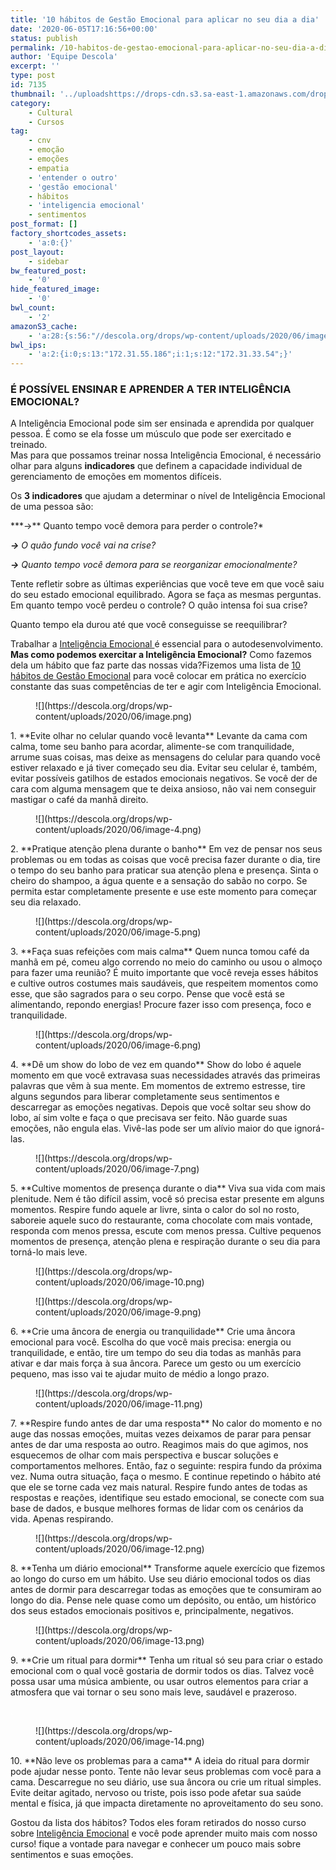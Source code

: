 ```yaml
---
title: '10 hábitos de Gestão Emocional para aplicar no seu dia a dia'
date: '2020-06-05T17:16:56+00:00'
status: publish
permalink: /10-habitos-de-gestao-emocional-para-aplicar-no-seu-dia-a-dia
author: 'Equipe Descola'
excerpt: ''
type: post
id: 7135
thumbnail: '../uploadshttps://drops-cdn.s3.sa-east-1.amazonaws.com/drops-new/wp-content/uploads/2020/06/05151250/image-15-150x150.png'
category:
    - Cultural
    - Cursos
tag:
    - cnv
    - emoção
    - emoções
    - empatia
    - 'entender o outro'
    - 'gestão emocional'
    - hábitos
    - 'inteligencia emocional'
    - sentimentos
post_format: []
factory_shortcodes_assets:
    - 'a:0:{}'
post_layout:
    - sidebar
bw_featured_post:
    - '0'
hide_featured_image:
    - '0'
bwl_count:
    - '2'
amazonS3_cache:
    - 'a:28:{s:56:"//descola.org/drops/wp-content/uploads/2020/06/image.png";i:7138;s:94:"//s3-sa-east-1.amazonaws.com/drops-cdn/drops-new/wp-content/uploads/2020/06/05142909/image.png";i:7138;s:58:"//descola.org/drops/wp-content/uploads/2020/06/image-1.png";i:7141;s:96:"//s3-sa-east-1.amazonaws.com/drops-cdn/drops-new/wp-content/uploads/2020/06/05143226/image-1.png";i:7141;s:58:"//descola.org/drops/wp-content/uploads/2020/06/image-4.png";i:7145;s:96:"//s3-sa-east-1.amazonaws.com/drops-cdn/drops-new/wp-content/uploads/2020/06/05143730/image-4.png";i:7145;s:58:"//descola.org/drops/wp-content/uploads/2020/06/image-5.png";i:7147;s:96:"//s3-sa-east-1.amazonaws.com/drops-cdn/drops-new/wp-content/uploads/2020/06/05143844/image-5.png";i:7147;s:58:"//descola.org/drops/wp-content/uploads/2020/06/image-6.png";i:7148;s:96:"//s3-sa-east-1.amazonaws.com/drops-cdn/drops-new/wp-content/uploads/2020/06/05144150/image-6.png";i:7148;s:58:"//descola.org/drops/wp-content/uploads/2020/06/image-7.png";i:7149;s:96:"//s3-sa-east-1.amazonaws.com/drops-cdn/drops-new/wp-content/uploads/2020/06/05144230/image-7.png";i:7149;s:59:"//descola.org/drops/wp-content/uploads/2020/06/image-10.png";i:7153;s:97:"//s3-sa-east-1.amazonaws.com/drops-cdn/drops-new/wp-content/uploads/2020/06/05144730/image-10.png";i:7153;s:58:"//descola.org/drops/wp-content/uploads/2020/06/image-9.png";i:7152;s:96:"//s3-sa-east-1.amazonaws.com/drops-cdn/drops-new/wp-content/uploads/2020/06/05144659/image-9.png";i:7152;s:59:"//descola.org/drops/wp-content/uploads/2020/06/image-11.png";i:7154;s:97:"//s3-sa-east-1.amazonaws.com/drops-cdn/drops-new/wp-content/uploads/2020/06/05145035/image-11.png";i:7154;s:59:"//descola.org/drops/wp-content/uploads/2020/06/image-12.png";i:7158;s:97:"//s3-sa-east-1.amazonaws.com/drops-cdn/drops-new/wp-content/uploads/2020/06/05145332/image-12.png";i:7158;s:59:"//descola.org/drops/wp-content/uploads/2020/06/image-13.png";i:7159;s:97:"//s3-sa-east-1.amazonaws.com/drops-cdn/drops-new/wp-content/uploads/2020/06/05145411/image-13.png";i:7159;s:59:"//descola.org/drops/wp-content/uploads/2020/06/image-14.png";i:7160;s:97:"//s3-sa-east-1.amazonaws.com/drops-cdn/drops-new/wp-content/uploads/2020/06/05145451/image-14.png";i:7160;s:59:"//descola.org/drops/wp-content/uploads/2020/06/image-15.png";i:7171;s:68:"//descola.org/drops/wp-content/uploads/2020/06/image-15-1024x389.png";i:7171;s:97:"//s3-sa-east-1.amazonaws.com/drops-cdn/drops-new/wp-content/uploads/2020/06/05151250/image-15.png";i:7171;s:106:"//s3-sa-east-1.amazonaws.com/drops-cdn/drops-new/wp-content/uploads/2020/06/05151250/image-15-1024x389.png";i:7171;}'
bwl_ips:
    - 'a:2:{i:0;s:13:"172.31.55.186";i:1;s:12:"172.31.33.54";}'
---
```

### **<span class="has-inline-color has-vivid-purple-color">É POSSÍVEL ENSINAR E APRENDER A TER INTELIGÊNCIA EMOCIONAL? </span>**

A Inteligência Emocional pode sim ser ensinada e aprendida por qualquer pessoa. É como se ela fosse um músculo que pode ser exercitado e treinado.  
Mas para que possamos treinar nossa Inteligência Emocional, é necessário olhar para alguns **indicadores** que definem a capacidade individual de gerenciamento de emoções em momentos difíceis.

Os **3 indicadores** que ajudam a determinar o nível de Inteligência Emocional de uma pessoa são:

<div class="wp-block-group"><div class="wp-block-group__inner-container"> ***→** Quanto tempo você demora para perder o controle?*

 ***→** O quão fundo você vai na crise?*

  ***→** Quanto tempo você demora para se reorganizar emocionalmente?*

</div></div>Tente refletir sobre as últimas experiências que você teve em que você saiu do seu estado emocional equilibrado. Agora se faça as mesmas perguntas. Em quanto tempo você perdeu o controle? O quão intensa foi sua crise?

Quanto tempo ela durou até que você conseguisse se reequilibrar?  
  
Trabalhar a [Inteligência Emocional ](https://descola.org/curso/inteligencia-emocional)é essencial para o autodesenvolvimento. **Mas como podemos exercitar a Inteligência Emocional?** Como fazemos dela um hábito que faz parte das nossas vida?Fizemos uma lista de <span style="text-decoration: underline;">10 hábitos de Gestão Emocional</span> para você colocar em prática no exercício constante das suas competências de ter e agir com Inteligência Emocional.

<div class="wp-block-image"><figure class="alignright size-large is-resized">![](https://descola.org/drops/wp-content/uploads/2020/06/image.png)</figure></div>1. **Evite olhar no celular quando você levanta**  
  Levante da cama com calma, tome seu banho para acordar, alimente-se com tranquilidade, arrume suas coisas, mas deixe as mensagens do celular para quando você estiver relaxado e já tiver começado seu dia. Evitar seu celular é, também, evitar possíveis gatilhos de estados emocionais negativos. Se você der de cara com alguma mensagem que te deixa ansioso, não vai nem conseguir mastigar o café da manhã direito.

<div class="wp-block-image is-style-default"><figure class="alignleft size-large is-resized">![](https://descola.org/drops/wp-content/uploads/2020/06/image-4.png)</figure></div><div class="wp-block-group"><div class="wp-block-group__inner-container">2. **Pratique atenção plena durante o banho**  
  Em vez de pensar nos seus problemas ou em todas as coisas que você precisa fazer durante o dia, tire o tempo do seu banho para praticar sua atenção plena e presença. Sinta o cheiro do shampoo, a água quente e a sensação do sabão no corpo. Se permita estar completamente presente e use este momento para começar seu dia relaxado.  
  <span class="has-inline-color" style="color:#ffffff">.</span>

</div></div><div class="wp-block-image is-style-default"><figure class="alignright size-large is-resized">![](https://descola.org/drops/wp-content/uploads/2020/06/image-5.png)</figure></div>3. **Faça suas refeições com mais calma**  
  Quem nunca tomou café da manhã em pé, comeu algo correndo no meio do caminho ou usou o almoço para fazer uma reunião? É muito importante que você reveja esses hábitos e cultive outros costumes mais saudáveis, que respeitem momentos como esse, que são sagrados para o seu corpo. Pense que você está se alimentando, repondo energias! Procure fazer isso com presença, foco e tranquilidade.

<div class="wp-block-image is-style-default"><figure class="alignleft size-large is-resized">![](https://descola.org/drops/wp-content/uploads/2020/06/image-6.png)</figure></div>4. **Dê um show do lobo de vez em quando**  
  Show do lobo é aquele momento em que você extravasa suas necessidades através das primeiras palavras que vêm à sua mente. Em momentos de extremo estresse, tire alguns segundos para liberar completamente seus sentimentos e descarregar as emoções negativas. Depois que você soltar seu show do lobo, aí sim volte e faça o que precisava ser feito. Não guarde suas emoções, não engula elas. Vivê-las pode ser um alívio maior do que ignorá-las.

<div class="wp-block-image is-style-default"><figure class="alignright size-large is-resized">![](https://descola.org/drops/wp-content/uploads/2020/06/image-7.png)</figure></div>5. **Cultive momentos de presença durante o dia**  
  Viva sua vida com mais plenitude. Nem é tão difícil assim, você só precisa estar presente em alguns momentos. Respire fundo aquele ar livre, sinta o calor do sol no rosto, saboreie aquele suco do restaurante, coma chocolate com mais vontade, responda com menos pressa, escute com menos pressa. Cultive pequenos momentos de presença, atenção plena e respiração durante o seu dia para torná-lo mais leve.

<div class="wp-block-image is-style-default"><figure class="alignleft size-large is-resized">![](https://descola.org/drops/wp-content/uploads/2020/06/image-10.png)</figure></div><div class="wp-block-image is-style-default"><figure class="alignleft size-large">![](https://descola.org/drops/wp-content/uploads/2020/06/image-9.png)</figure></div>6. **Crie uma âncora de energia ou tranquilidade**  
  Crie uma âncora emocional para você. Escolha do que você mais precisa: energia ou tranquilidade, e então, tire um tempo do seu dia todas as manhãs para ativar e dar mais força à sua âncora. Parece um gesto ou um exercício pequeno, mas isso vai te ajudar muito de médio a longo prazo.

<div class="wp-block-image is-style-default"><figure class="alignright size-large is-resized">![](https://descola.org/drops/wp-content/uploads/2020/06/image-11.png)</figure></div>7. **Respire fundo antes de dar uma resposta**  
  No calor do momento e no auge das nossas emoções, muitas vezes deixamos de parar para pensar antes de dar uma resposta ao outro. Reagimos mais do que agimos, nos esquecemos de olhar com mais perspectiva e buscar soluções e comportamentos melhores.  
  Então, faz o seguinte: respira fundo da próxima vez. Numa outra situação, faça o mesmo. E continue repetindo o hábito até que ele se torne cada vez mais natural.  
  Respire fundo antes de todas as respostas e reações, identifique seu estado emocional, se conecte com sua base de dados, e busque melhores formas de lidar com os cenários da vida.  
  Apenas respirando.

<div class="wp-block-image is-style-default"><figure class="alignleft size-large is-resized">![](https://descola.org/drops/wp-content/uploads/2020/06/image-12.png)</figure></div>8. **Tenha um diário emocional**  
  Transforme aquele exercício que fizemos ao longo do curso em um hábito. Use seu diário emocional todos os dias antes de dormir para descarregar todas as emoções que te consumiram ao longo do dia. Pense nele quase como um depósito, ou então, um histórico dos seus estados emocionais positivos e, principalmente, negativos.  
  <span class="has-inline-color" style="color:#ffffff">.</span>  
  <span class="has-inline-color" style="color:#ffffff">.</span>

<div class="wp-block-image is-style-default"><figure class="alignright size-large is-resized">![](https://descola.org/drops/wp-content/uploads/2020/06/image-13.png)</figure></div>9. **Crie um ritual para dormir**  
  Tenha um ritual só seu para criar o estado emocional com o qual você gostaria de dormir todos os dias. Talvez você possa usar uma música ambiente, ou usar outros elementos para criar a atmosfera que vai tornar o seu sono mais leve, saudável e prazeroso.  
    
  <span class="has-inline-color" style="color:#ffffff">.</span>

<div class="wp-block-image is-style-default"><figure class="alignleft size-large is-resized">![](https://descola.org/drops/wp-content/uploads/2020/06/image-14.png)</figure></div>10. **Não leve os problemas para a cama**  
  A ideia do ritual para dormir pode ajudar nesse ponto. Tente não levar seus problemas com você para a cama. Descarregue no seu diário, use sua âncora ou crie um ritual simples. Evite deitar agitado, nervoso ou triste, pois isso pode afetar sua saúde mental e física, já que impacta diretamente no aproveitamento do seu sono.

  
  
Gostou da lista dos hábitos? Todos eles foram retirados do nosso curso sobre [<span class="has-inline-color has-vivid-purple-color">Inteligência Emocional</span>](https://descola.org/curso/inteligencia-emocional) e você pode aprender muito mais com nosso curso! fique a vontade para navegar e conhecer um pouco mais sobre sentimentos e suas emoções.